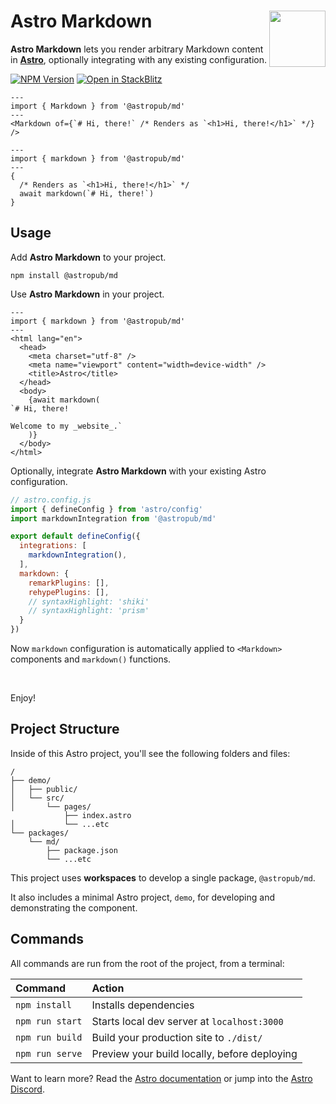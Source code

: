 # Astro Markdown <img src="https://jonneal.dev/astro-logo.svg" alt="" width="90" height="90" align="right">

**Astro Markdown** lets you render arbitrary Markdown content in **[Astro](https://astro.build)**, optionally integrating with any existing configuration.

[![NPM Version][npm-img]][npm-url]
[![Open in StackBlitz][stackblitz-img]][stackblitz-url]

```astro
---
import { Markdown } from '@astropub/md'
---
<Markdown of={`# Hi, there!` /* Renders as `<h1>Hi, there!</h1>` */} />
```

```astro
---
import { markdown } from '@astropub/md'
---
{
  /* Renders as `<h1>Hi, there!</h1>` */
  await markdown(`# Hi, there!`)
}
```

## Usage

Add **Astro Markdown** to your project.

```shell
npm install @astropub/md
```

Use **Astro Markdown** in your project.

```astro
---
import { markdown } from '@astropub/md'
---
<html lang="en">
  <head>
    <meta charset="utf-8" />
    <meta name="viewport" content="width=device-width" />
    <title>Astro</title>
  </head>
  <body>
    {await markdown(
`# Hi, there!

Welcome to my _website_.`
    )}
  </body>
</html>
```

Optionally, integrate **Astro Markdown** with your existing Astro configuration.

```js
// astro.config.js
import { defineConfig } from 'astro/config'
import markdownIntegration from '@astropub/md'

export default defineConfig({
  integrations: [
    markdownIntegration(),
  ],
  markdown: {
    remarkPlugins: [],
    rehypePlugins: [],
    // syntaxHighlight: 'shiki'
    // syntaxHighlight: 'prism'
  }
})
```

Now `markdown` configuration is automatically applied to `<Markdown>` components and `markdown()` functions.

<br />

Enjoy!

## Project Structure

Inside of this Astro project, you'll see the following folders and files:

```
/
├── demo/
│   ├── public/
│   └── src/
│       └── pages/
            ├── index.astro
│           └── ...etc
└── packages/
    └── md/
        ├── package.json
        └── ...etc
```

This project uses **workspaces** to develop a single package, `@astropub/md`.

It also includes a minimal Astro project, `demo`, for developing and demonstrating the component.

## Commands

All commands are run from the root of the project, from a terminal:

| Command         | Action                                       |
|:----------------|:---------------------------------------------|
| `npm install`   | Installs dependencies                        |
| `npm run start` | Starts local dev server at `localhost:3000`  |
| `npm run build` | Build your production site to `./dist/`      |
| `npm run serve` | Preview your build locally, before deploying |

Want to learn more?
Read the [Astro documentation][docs-url] or jump into the [Astro Discord][chat-url].

[chat-url]: https://astro.build/chat
[docs-url]: https://github.com/withastro/astro

[npm-img]: https://img.shields.io/npm/v/@astropub/md?color=%23444&label=&labelColor=%23CB0000&logo=data:image/svg+xml;base64,PHN2ZyB4bWxucz0iaHR0cDovL3d3dy53My5vcmcvMjAwMC9zdmciIHZpZXdCb3g9IjE1MCAxNTAgNDAwIDQwMCIgZmlsbD0iI0ZGRiI+PHBhdGggZD0iTTE1MCA1NTBoMjAwVjI1MGgxMDB2MzAwaDEwMFYxNTBIMTUweiIvPjwvc3ZnPg==&style=for-the-badge
[npm-url]: https://www.npmjs.com/package/@astropub/md
[stackblitz-img]: https://img.shields.io/badge/-Open%20in%20Stackblitz-%231374EF?color=%23444&labelColor=%231374EF&logo=data:image/svg+xml;base64,PHN2ZyB4bWxucz0iaHR0cDovL3d3dy53My5vcmcvMjAwMC9zdmciIHZpZXdCb3g9IjEwIDggMTIgMTgiIGhlaWdodD0iMTgiIGZpbGw9IiNGRkYiPjxwYXRoIGQ9Ik0xMCAxNy42aDUuMmwtMyA3LjRMMjIgMTQuNGgtNS4ybDMtNy40TDEwIDE3LjZaIi8+PC9zdmc+&style=for-the-badge
[stackblitz-url]: https://stackblitz.com/github/astro-community/md
